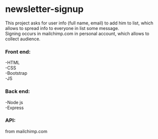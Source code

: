 # newsletter-signup
This project asks for user info (full name, email) to add him to list, which allows to spread info to everyone in list some message.  
Signing occurs in mailchimp.com in personal account, which allows to collect audience. 

### Front end:  
-HTML   
-CSS  
-Bootstrap  
-JS  

### Back end:  
-Node js  
-Express  

### API:  
from mailchimp.com
